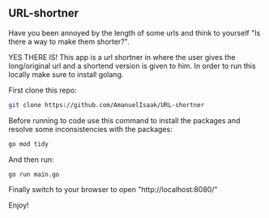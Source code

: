 ## URL-shortner

Have you been annoyed by the length of some urls and think to yourself "Is there a way to make them shorter?".

YES THERE IS! This app is a url shortner in where the user gives the long/original url and a shortend version is given to him.
In order to run this locally make sure to install golang.

First clone this repo:
````bash
git clone https://github.com/AmanuelIsaak/URL-shortner
``````

Before running to code use this command to install the packages and resolve some inconsistencies with the packages:
````bash
go mod tidy
``````

And then run:
````bash
go run main.go
``````

Finally switch to your browser to open "http://localhost:8080/"


Enjoy!

